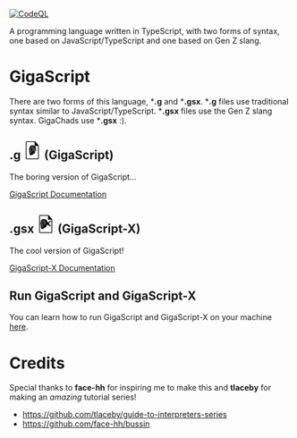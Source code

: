 [![CodeQL](https://github.com/aName2050/GigaScript/actions/workflows/github-code-scanning/codeql/badge.svg)](https://github.com/aName2050/GigaScript/actions/workflows/github-code-scanning/codeql)

A programming language written in TypeScript, with two forms of syntax, one based on JavaScript/TypeScript and one based on Gen Z slang.

# GigaScript

There are two forms of this language, ***.g** and ***.gsx**. ***.g** files use traditional syntax similar to JavaScript/TypeScript. ***.gsx** files use the Gen Z slang syntax. GigaChads use ***.gsx** :).

## .g <img src="https://github.com/aName2050/GigaScript/blob/main/assets/GigaScript.png" /> (GigaScript)

The boring version of GigaScript...

[GigaScript Documentation](https://github.com/aName2050/GigaScript/wiki/GigaScript-Documentation)

## .gsx <img src="https://github.com/aName2050/GigaScript/blob/main/assets/GigaScript-X.png" /> (GigaScript-X)

The cool version of GigaScript!

[GigaScript-X Documentation](https://github.com/aName2050/GigaScript/wiki/GigaScript-X-Documentation)

## Run GigaScript and GigaScript-X
You can learn how to run GigaScript and GigaScript-X on your machine [here](https://github.com/aName2050/GigaScript/wiki/Run-GigaScript-or-GigaScript%E2%80%90X).

# Credits

Special thanks to **face-hh** for inspiring me to make this and **tlaceby** for making an _amazing_ tutorial series!
- https://github.com/tlaceby/guide-to-interpreters-series
- https://github.com/face-hh/bussin
